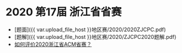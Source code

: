# 2020 第17届 浙江省省赛

- [题面]({{ var.upload_file_host }}地区赛/2020/2020ZJCPC.pdf)
- [题解]({{ var.upload_file_host }}地区赛/2020/ZJCPC2020题解.pdf)
- [如何评价2020浙江省ACM省赛？](https://www.zhihu.com/question/426055252)
